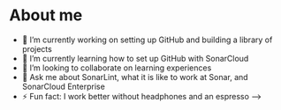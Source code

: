# About me

- 🔭 I’m currently working on setting up GitHub and building a library of projects
- 🌱 I’m currently learning how to set up GitHub with SonarCloud
- 👯 I’m looking to collaborate on learning experiences
- 💬 Ask me about SonarLint, what it is like to work at Sonar, and SonarCloud Enterprise
- ⚡ Fun fact: I work better without headphones and an espresso
-->

